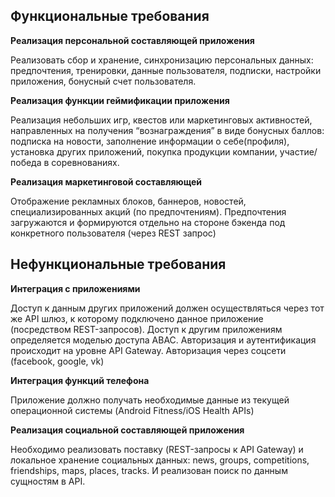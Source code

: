 ## Функциональные требования


**Реализация персональной составляющей приложения**

Реализовать сбор и хранение, синхронизацию персональных данных: предпочтения, тренировки, данные пользователя, подписки, настройки приложения, бонусный счет пользователя. 


**Реализация функции геймификации приложения**

Реализация небольших игр, квестов или маркетинговых активностей, направленных на получения “вознаграждения” в виде бонусных баллов: подписка на новости, заполнение информации о себе(профиля), установка других приложений, покупка продукции компании, участие/победа в соревнованиях.


**Реализация маркетинговой составляющей**

Отображение рекламных блоков, баннеров, новостей, специализированных акций (по предпочтениям). Предпочтения загружаются и формируются отдельно на стороне бэкенда под конкретного пользователя (через REST запрос)


## Нефункциональные требования


**Интеграция с приложениями**

Доступ к данным других приложений должен осуществляться через тот же API шлюз, к которому подключено данное приложение (посредством REST-запросов). Доступ к другим приложениям определяется моделью доступа ABAC. Авторизация и аутентификация происходит на уровне API Gateway. Авторизация через соцсети (facebook, google, vk)

**Интеграция функций телефона**

Приложение должно получать необходимые данные из текущей операционной системы (Android Fitness/iOS Health APIs)

**Реализация социальной составляющей приложения**

Необходимо реализовать поставку (REST-запросы к API Gateway) и локальное хранение социальных данных: news, groups, competitions, friendships, maps, places, tracks. И реализован поиск по данным сущностям в API.


